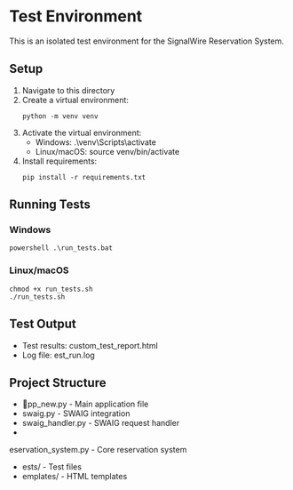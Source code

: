 # Test Environment

This is an isolated test environment for the SignalWire Reservation System.

## Setup

1. Navigate to this directory
2. Create a virtual environment:
   ```ash
   python -m venv venv
   ```
3. Activate the virtual environment:
   - Windows: .\venv\Scripts\activate
   - Linux/macOS: source venv/bin/activate
4. Install requirements:
   ```ash
   pip install -r requirements.txt
   ```

## Running Tests

### Windows
`powershell
.\run_tests.bat
`

### Linux/macOS

```
chmod +x run_tests.sh
./run_tests.sh
```

## Test Output

- Test results: custom_test_report.html
- Log file: 	est_run.log

## Project Structure

- pp_new.py - Main application file
- swaig.py - SWAIG integration
- swaig_handler.py - SWAIG request handler
- 
eservation_system.py - Core reservation system
- 	ests/ - Test files
- 	emplates/ - HTML templates
